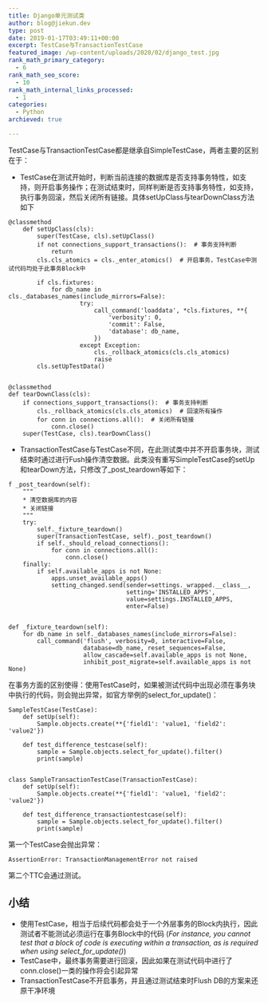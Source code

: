 ```yaml
---
title: Django单元测试类
author: blog@jiekun.dev
type: post
date: 2019-01-17T03:49:11+00:00
excerpt: TestCase与TransactionTestCase
featured_image: /wp-content/uploads/2020/02/django_test.jpg
rank_math_primary_category:
  - 6
rank_math_seo_score:
  - 10
rank_math_internal_links_processed:
  - 1
categories:
  - Python
archieved: true

---
```

TestCase与TransactionTestCase都是继承自SimpleTestCase，两者主要的区别在于：

  * TestCase在测试开始时，判断当前连接的数据库是否支持事务特性，如支持，则开启事务操作；在测试结束时，同样判断是否支持事务特性，如支持，执行事务回滚，然后关闭所有链接。具体setUpClass与tearDownClass方法如下

```
@classmethod
    def setUpClass(cls):
        super(TestCase, cls).setUpClass()
        if not connections_support_transactions():  # 事务支持判断
            return
        cls.cls_atomics = cls._enter_atomics()  # 开启事务，TestCase中测试代码均处于此事务Block中

        if cls.fixtures:
            for db_name in cls._databases_names(include_mirrors=False):
                    try:
                        call_command('loaddata', *cls.fixtures, **{
                            'verbosity': 0,
                            'commit': False,
                            'database': db_name,
                        })
                    except Exception:
                        cls._rollback_atomics(cls.cls_atomics)
                        raise
        cls.setUpTestData()


@classmethod
def tearDownClass(cls):
    if connections_support_transactions():  # 事务支持判断
        cls._rollback_atomics(cls.cls_atomics)  # 回滚所有操作
        for conn in connections.all():  # 关闭所有链接
            conn.close()
    super(TestCase, cls).tearDownClass()

```
  * TransactionTestCase与TestCase不同，在此测试类中并不开启事务块，测试结束时通过进行Fush操作清空数据。此类没有重写SimpleTestCase的setUp和tearDown方法，只修改了\_post\_teardown等如下：

```
f _post_teardown(self):
    """
    * 清空数据库的内容
    * 关闭链接
    """
    try:
        self._fixture_teardown()
        super(TransactionTestCase, self)._post_teardown()
        if self._should_reload_connections():
            for conn in connections.all():
                conn.close()
    finally:
        if self.available_apps is not None:
            apps.unset_available_apps()
            setting_changed.send(sender=settings._wrapped.__class__,
                                 setting='INSTALLED_APPS',
                                 value=settings.INSTALLED_APPS,
                                 enter=False)


def _fixture_teardown(self):
    for db_name in self._databases_names(include_mirrors=False):
        call_command('flush', verbosity=0, interactive=False,
                     database=db_name, reset_sequences=False,
                     allow_cascade=self.available_apps is not None,
                     inhibit_post_migrate=self.available_apps is not None)

```
在事务方面的区别使得：使用TestCase时，如果被测试代码中出现必须在事务块中执行的代码，则会抛出异常，如官方举例的select\_for\_update()：

```
SampleTestCase(TestCase):
    def setUp(self):
        Sample.objects.create(**{'field1': 'value1, 'field2': 'value2'})

    def test_difference_testcase(self):
        sample = Sample.objects.select_for_update().filter()
        print(sample)


class SampleTransactionTestCase(TransactionTestCase):
    def setUp(self):
        Sample.objects.create(**{'field1': 'value1, 'field2': 'value2'})

    def test_difference_transactiontestcase(self):
        sample = Sample.objects.select_for_update().filter()
        print(sample)

```
第一个TestCase会抛出异常：

```
AssertionError: TransactionManagementError not raised

```
第二个TTC会通过测试。

## 小结

  * 使用TestCase，相当于后续代码都会处于一个外层事务的Block内执行，因此测试者不能测试必须运行在事务Block中的代码 (_For instance, you cannot test that a block of code is executing within a transaction, as is required when using select\_for\_update()_)
  * TestCase中，最终事务需要进行回滚，因此如果在测试代码中进行了conn.close()一类的操作将会引起异常
  * TransactionTestCase不开启事务，并且通过测试结束时Flush DB的方案来还原干净环境
